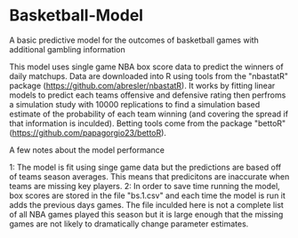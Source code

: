 # Basketball-Model
A basic predictive model for the outcomes of basketball games with additional gambling information

This model uses single game NBA box score data to predict the winners of daily matchups. Data are downloaded into R using tools from the "nbastatR" package (https://github.com/abresler/nbastatR). It works by fitting linear models to predict each teams offensive and defensive rating then perfroms a simulation study with 10000 replications to find a simulation based estimate of the probability of each team winning (and covering the spread if that information is inculded). Betting tools come from the package "bettoR" (https://github.com/papagorgio23/bettoR).

A few notes about the model performance

1: The model is fit using singe game data but the predictions are based off of teams season averages. This means that predicitons are inaccurate when teams are missing key players.
2: In order to save time running the model, box scores are stored in the file "bs.1.csv" and each time the model is run it adds the previous days games. The file inculded here is not a complete list of all NBA games played this season but it is large enough that the missing games are not likely to dramatically change parameter estimates. 
